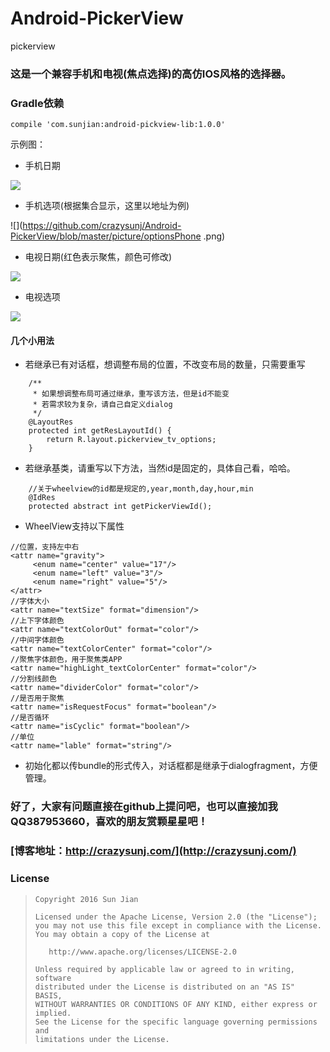 # Android-PickerView
pickerview
### 这是一个兼容手机和电视(焦点选择)的高仿IOS风格的选择器。


### Gradle依赖

```
compile 'com.sunjian:android-pickview-lib:1.0.0'
```

示例图：

* 手机日期

![](https://github.com/crazysunj/Android-PickerView/blob/master/picture/phoneDate.png)

* 手机选项(根据集合显示，这里以地址为例)

![](https://github.com/crazysunj/Android-PickerView/blob/master/picture/optionsPhone .png)

* 电视日期(红色表示聚焦，颜色可修改)

![](https://github.com/crazysunj/Android-PickerView/blob/master/picture/TVDate.png)

* 电视选项

![](https://github.com/crazysunj/Android-PickerView/blob/master/picture/TVOptions.png)

#### 几个小用法

* 若继承已有对话框，想调整布局的位置，不改变布局的数量，只需要重写

```
	/**
     * 如果想调整布局可通过继承，重写该方法，但是id不能变
     * 若需求较为复杂，请自己自定义dialog
     */
    @LayoutRes
    protected int getResLayoutId() {
        return R.layout.pickerview_tv_options;
    }
```

* 若继承基类，请重写以下方法，当然id是固定的，具体自己看，哈哈。

```
	//关于wheelview的id都是规定的,year,month,day,hour,min
    @IdRes
    protected abstract int getPickerViewId();
```

* WheelView支持以下属性

```
//位置，支持左中右
<attr name="gravity">
     <enum name="center" value="17"/>
     <enum name="left" value="3"/>
     <enum name="right" value="5"/>
</attr>
//字体大小
<attr name="textSize" format="dimension"/>
//上下字体颜色
<attr name="textColorOut" format="color"/>
//中间字体颜色
<attr name="textColorCenter" format="color"/>
//聚焦字体颜色，用于聚焦类APP
<attr name="highLight_textColorCenter" format="color"/>
//分割线颜色
<attr name="dividerColor" format="color"/>
//是否用于聚焦
<attr name="isRequestFocus" format="boolean"/>
//是否循环
<attr name="isCyclic" format="boolean"/>
//单位
<attr name="lable" format="string"/>
```

* 初始化都以传bundle的形式传入，对话框都是继承于dialogfragment，方便管理。


### 好了，大家有问题直接在github上提问吧，也可以直接加我QQ387953660，喜欢的朋友赏颗星星吧！

### [博客地址：http://crazysunj.com/](http://crazysunj.com/)

### License

> ```
> Copyright 2016 Sun Jian
>
> Licensed under the Apache License, Version 2.0 (the "License");
> you may not use this file except in compliance with the License.
> You may obtain a copy of the License at
>
>    http://www.apache.org/licenses/LICENSE-2.0
>
> Unless required by applicable law or agreed to in writing, software
> distributed under the License is distributed on an "AS IS" BASIS,
> WITHOUT WARRANTIES OR CONDITIONS OF ANY KIND, either express or implied.
> See the License for the specific language governing permissions and
> limitations under the License.
> ```
